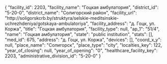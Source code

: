 {
    "facility_id": 2203,
    "facility_name": "Гоцкая амбулатория",
    "district_id": "5-20-0",
    "district_name": "Солигорский район",
    "facility_url": "http:\/\/soligorskcrb.by\/struktyra\/selskie-meditsinskie-uchrezhdeniya\/gotskaya-ambulatoriya",
    "facility_address": "д. Гоцк, ул. Коржа",
    "title": "Гоцкая амбулатория",
    "facility_type": null,
    "ap_1": "51\/4",
    "name": "Гоцкая амбулатория",
    "state": "public institution",
    "stats": [],
    "med_id": 675,
    "address": "д. Гоцк, ул. Коржа",
    "devices": [],
    "coord_x_y": null,
    "place_name": "Солигорск",
    "place_type": "city",
    "localties_key": 122,
    "year_of_closing": null,
    "year_of_opening": "0",
    "healthcare_facility_key": 2203,
    "administrative_division_id": "5-20-0"
}